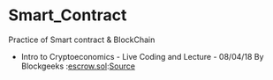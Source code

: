 # Smart_Contract
 Practice of Smart contract &amp; BlockChain

* Intro to Cryptoeconomics - Live Coding and Lecture - 08/04/18 By Blockgeeks :[escrow.sol](https://github.com/FernandoFH/Smart_Contract/blob/master/escrow.sol):[Source](https://www.youtube.com/watch?v=6RCtNrlzV28&feature=em-uploademail)
